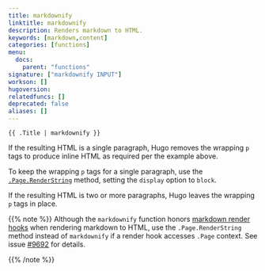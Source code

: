 ```yaml
---
title: markdownify
linktitle: markdownify
description: Renders markdown to HTML.
keywords: [markdown,content]
categories: [functions]
menu:
  docs:
    parent: "functions"
signature: ["markdownify INPUT"]
workson: []
hugoversion:
relatedfuncs: []
deprecated: false
aliases: []
---
```


```go-html-template
{{ .Title | markdownify }}
```

If the resulting HTML is a single paragraph, Hugo removes the wrapping `p` tags to produce inline HTML as required per the example above.

To keep the wrapping `p` tags for a single paragraph, use the [`.Page.RenderString`] method, setting the `display` option to `block`.

If the resulting HTML is two or more paragraphs, Hugo leaves the wrapping `p` tags in place.

[`.Page.RenderString`]: /functions/renderstring/

{{% note %}}
Although the `markdownify` function honors [markdown render hooks] when rendering markdown to HTML, use the `.Page.RenderString` method instead of `markdownify` if a render hook accesses `.Page` context. See issue [#9692] for details.

[markdown render hooks]: /templates/render-hooks/
[#9692]: https://github.com/gohugoio/hugo/issues/9692
{{% /note %}}
